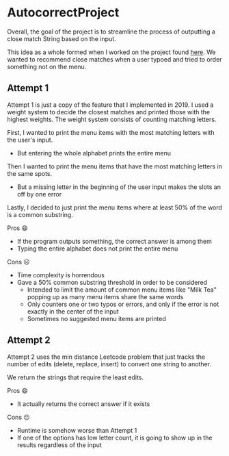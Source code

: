 # AutocorrectProject

Overall, the goal of the project is to streamline the process of outputting a close match String based on the input.

This idea as a whole formed when I worked on the project found [here](https://github.com/PostAPProject/BobaFridaysForm). 
We wanted to recommend close matches when a user typoed and tried to order something not on the menu.

## Attempt 1

Attempt 1 is just a copy of the feature that I implemented in 2019. I used a weight system to decide the closest matches
and printed those with the highest weights. The weight system consists of counting matching letters.

First, I wanted to print the menu items with the most matching letters with the user's input.
 - But entering the whole alphabet prints the entire menu

Then I wanted to print the menu items that have the most matching letters in the same spots.
 - But a missing letter in the beginning of the user input makes the slots an off by one error

Lastly, I decided to just print the menu items where at least 50% of the word is a common substring.

Pros 😄
 - If the program outputs something, the correct answer is among them
 - Typing the entire alphabet does not print the entire menu

Cons ☹️
 - Time complexity is horrendous
 - Gave a 50% common substring threshold in order to be considered
   - Intended to limit the amount of common menu items like "Milk Tea" popping up as many menu items share the same words
   - Only counters one or two typos or errors, and only if the error is not exactly in the center of the input
   - Sometimes no suggested menu items are printed

## Attempt 2

Attempt 2 uses the min distance Leetcode problem that just tracks the number of edits (delete, replace, insert) to convert
one string to another.

We return the strings that require the least edits.

Pros 😄
 - It actually returns the correct answer if it exists

Cons ☹️
 - Runtime is somehow worse than Attempt 1
 - If one of the options has low letter count, it is going to show up in the results regardless of the input

